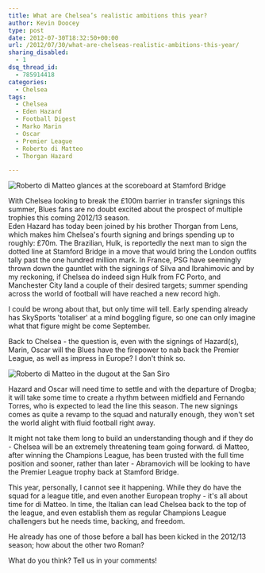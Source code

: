 ```yaml
---
title: What are Chelsea’s realistic ambitions this year?
author: Kevin Doocey
type: post
date: 2012-07-30T18:32:50+00:00
url: /2012/07/30/what-are-chelseas-realistic-ambitions-this-year/
sharing_disabled:
  - 1
dsq_thread_id:
  - 785914418
categories:
  - Chelsea
tags:
  - Chelsea
  - Eden Hazard
  - Football Digest
  - Marko Marin
  - Oscar
  - Premier League
  - Roberto di Matteo
  - Thorgan Hazard

---
```

![Roberto di Matteo glances at the scoreboard at Stamford Bridge](http://www.footballdigest.org/wp-content/uploads/2012/07/Roberto-di-Matteo-Chelsea.jpg)

With Chelsea looking to break the £100m barrier in transfer signings this summer, Blues fans are no doubt excited about the prospect of multiple trophies this coming 2012/13 season.  
Eden Hazard has today been joined by his brother Thorgan from Lens, which makes him Chelsea's fourth signing and brings spending up to roughly: £70m. The Brazilian, Hulk, is reportedly the next man to sign the dotted line at Stamford Bridge in a move that would bring the London outfits tally past the one hundred million mark. In France, PSG have seemingly thrown down the gauntlet with the signings of Silva and <!--more--> Ibrahimovic and by my reckoning, if Chelsea do indeed sign Hulk from FC Porto, and Manchester City land a couple of their desired targets; summer spending across the world of football will have reached a new record high.

I could be wrong about that, but only time will tell. Early spending already has SkySports 'totaliser' at a mind boggling figure, so one can only imagine what that figure might be come September.

Back to Chelsea - the question is, even with the signings of Hazard(s), Marin, Oscar will the Blues have the firepower to nab back the Premier League, as well as impress in Europe? I don't think so.

![Roberto di Matteo in the dugout at the San Siro](http://www.footballdigest.org/wp-content/uploads/2012/07/di-Matteo-Chelsea-FC.jpg)

Hazard and Oscar will need time to settle and with the departure of Drogba; it will take some time to create a rhythm between midfield and Fernando Torres, who is expected to lead the line this season. The new signings comes as quite a revamp to the squad and naturally enough, they won't set the world alight with fluid football right away.

It might not take them long to build an understanding though and if they do - Chelsea will be an extremely threatening team going forward. di Matteo, after winning the Champions League, has been trusted with the full time position and sooner, rather than later - Abramovich will be looking to have the Premier League trophy back at Stamford Bridge.

This year, personally, I cannot see it happening. While they do have the squad for a league title, and even another European trophy - it's all about time for di Matteo. In time, the Italian can lead Chelsea back to the top of the league, and even establish them as regular Champions League challengers but he needs time, backing, and freedom.

He already has one of those before a ball has been kicked in the 2012/13 season; how about the other two Roman?

What do you think? Tell us in your comments!
